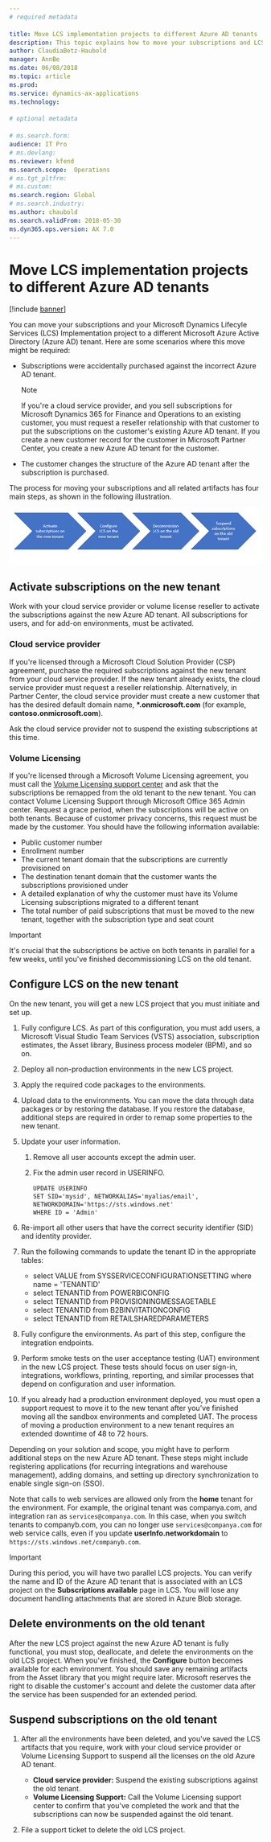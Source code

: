 ```yaml
---
# required metadata

title: Move LCS implementation projects to different Azure AD tenants
description: This topic explains how to move your subscriptions and LCS Implementation project to a different Azure AD tenant.
author: ClaudiaBetz-Haubold 
manager: AnnBe
ms.date: 06/08/2018
ms.topic: article
ms.prod: 
ms.service: dynamics-ax-applications
ms.technology: 

# optional metadata

# ms.search.form:  
audience: IT Pro
# ms.devlang: 
ms.reviewer: kfend
ms.search.scope:  Operations 
# ms.tgt_pltfrm: 
# ms.custom: 
ms.search.region: Global
# ms.search.industry: 
ms.author: chaubold
ms.search.validFrom: 2018-05-30 
ms.dyn365.ops.version: AX 7.0
---
```


# Move LCS implementation projects to different Azure AD tenants
[!include [banner](../includes/banner.md)]

You can move your subscriptions and your Microsoft Dynamics Lifecyle Services (LCS) Implementation project to a different Microsoft Azure Active Directory (Azure AD) tenant. Here are some scenarios where this move might be required:

- Subscriptions were accidentally purchased against the incorrect Azure AD tenant.

    > [!NOTE]
    > If you're a cloud service provider, and you sell subscriptions for Microsoft Dynamics 365 for Finance and Operations to an existing customer, you must request a reseller relationship with that customer to put the subscriptions on the customer's existing Azure AD tenant. If you create a new customer record for the customer in Microsoft Partner Center, you create a new Azure AD tenant for the customer.

- The customer changes the structure of the Azure AD tenant after the subscription is purchased.

The process for moving your subscriptions and all related artifacts has four main steps, as shown in the following illustration.

![Process for moving subscriptions](./media/move-subscription-process.png)

## Activate subscriptions on the new tenant
Work with your cloud service provider or volume license reseller to activate the subscriptions against the new Azure AD tenant. All subscriptions for users, and for add-on environments, must be activated.

### Cloud service provider
If you're licensed through a Microsoft Cloud Solution Provider (CSP) agreement, purchase the required subscriptions against the new tenant from your cloud service provider. If the new tenant already exists, the cloud service provider must request a reseller relationship. Alternatively, in Partner Center, the cloud service provider must create a new customer that has the desired default domain name, **\*.onmicrosoft.com** (for example, **contoso.onmicrosoft.com**).

Ask the cloud service provider not to suspend the existing subscriptions at this time.

### Volume Licensing
If you're licensed through a Microsoft Volume Licensing agreement, you must call the [Volume Licensing support center](https://www.microsoft.com/Licensing/servicecenter/Help/Contact.aspx) and ask that the subscriptions be remapped from the old tenant to the new tenant. You can contact Volume Licensing Support through Microsoft Office 365 Admin center. Request a grace period, when the subscriptions will be active on both tenants. Because of customer privacy concerns, this request must be made by the customer. You should have the following information available:

- Public customer number
- Enrollment number
- The current tenant domain that the subscriptions are currently provisioned on
- The destination tenant domain that the customer wants the subscriptions provisioned under
- A detailed explanation of why the customer must have its Volume Licensing subscriptions migrated to a different tenant
- The total number of paid subscriptions that must be moved to the new tenant, together with the subscription type and seat count

> [!IMPORTANT]
> It's crucial that the subscriptions be active on both tenants in parallel for a few weeks, until you've finished decommissioning LCS on the old tenant.

## Configure LCS on the new tenant
On the new tenant, you will get a new LCS project that you must initiate and set up.

1. Fully configure LCS. As part of this configuration, you must add users, a Microsoft Visual Studio Team Services (VSTS) association, subscription estimates, the Asset library, Business process modeler (BPM), and so on.
2. Deploy all non-production environments in the new LCS project.
3. Apply the required code packages to the environments.
4. Upload data to the environments. You can move the data through data packages or by restoring the database. If you restore the database, additional steps are required in order to remap some properties to the new tenant.
5. Update your user information.

    1. Remove all user accounts except the admin user.
    2. Fix the admin user record in USERINFO.

        ```
        UPDATE USERINFO
        SET SID='mysid', NETWORKALIAS='myalias/email', NETWORKDOMAIN='https://sts.windows.net'
        WHERE ID = 'Admin'
        ```

6. Re-import all other users that have the correct security identifier (SID) and identity provider.
7. Run the following commands to update the tenant ID in the appropriate tables:

    - select VALUE from SYSSERVICECONFIGURATIONSETTING where name = 'TENANTID'
    - select TENANTID from POWERBICONFIG
    - select TENANTID from PROVISIONINGMESSAGETABLE
    - select TENANTID from B2BINVITATIONCONFIG
    - select TENANTID from RETAILSHAREDPARAMETERS

8. Fully configure the environments. As part of this step, configure the integration endpoints.
9. Perform smoke tests on the user acceptance testing (UAT) environment in the new LCS project. These tests should focus on user sign-in, integrations, workflows, printing, reporting, and similar processes that depend on configuration and user information.
10. If you already had a production environment deployed, you must open a support request to move it to the new tenant after you've finished moving all the sandbox environments and completed UAT. The process of moving a production environment to a new tenant requires an extended downtime of 48 to 72 hours.

Depending on your solution and scope, you might have to perform additional steps on the new Azure AD tenant. These steps might include registering applications (for recurring integrations and warehouse management), adding domains, and setting up directory synchronization to enable single sign-on (SSO).

Note that calls to web services are allowed only from the **home** tenant for the environment. For example, the original tenant was companya.com, and integration ran as `services@companya.com`. In this case, when you switch tenants to companyb.com, you can no longer use `services@companya.com` for web service calls, even if you update **userInfo.networkdomain** to `https://sts.windows.net/companyb.com`.

> [!IMPORTANT]
> During this period, you will have two parallel LCS projects. You can verify the name and ID of the Azure AD tenant that is associated with an LCS project on the **Subscriptions available** page in LCS. You will lose any document handling attachments that are stored in Azure Blob storage.

## Delete environments on the old tenant
After the new LCS project against the new Azure AD tenant is fully functional, you must stop, deallocate, and delete the environments on the old LCS project. When you've finished, the **Configure** button becomes available for each environment. You should save any remaining artifacts from the Asset library that you might require later. Microsoft reserves the right to disable the customer's account and delete the customer data after the service has been suspended for an extended period.

## Suspend subscriptions on the old tenant
1. After all the environments have been deleted, and you've saved the LCS artifacts that you require, work with your cloud service provider or Volume Licensing Support to suspend all the licenses on the old Azure AD tenant.

    - **Cloud service provider:** Suspend the existing subscriptions against the old tenant.
    - **Volume Licensing Support:** Call the Volume Licensing support center to confirm that you've completed the work and that the subscriptions can now be suspended against the old tenant.

2. File a support ticket to delete the old LCS project.
